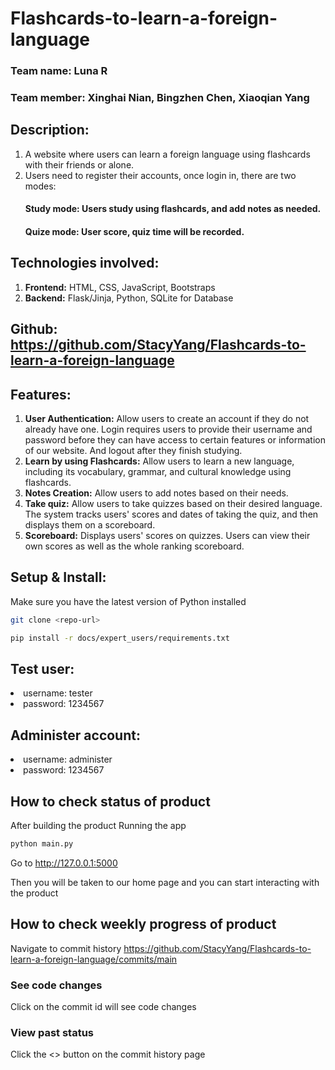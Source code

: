 # Flashcards-to-learn-a-foreign-language
### Team name: Luna R
### Team member: Xinghai Nian, Bingzhen Chen, Xiaoqian Yang
## Description: 
1. A website where users can learn a foreign language using flashcards with their friends or alone. 
2. Users need to register their accounts, once login in, there are two modes:
     #### Study mode: Users study using flashcards, and add notes as needed.
     #### Quize mode: User score, quiz time will be recorded. 

## Technologies involved:
1. **Frontend:** HTML, CSS, JavaScript, Bootstraps
2. **Backend:** Flask/Jinja, Python, SQLite for Database

## Github: https://github.com/StacyYang/Flashcards-to-learn-a-foreign-language 

## Features: 
1. **User Authentication:** Allow users to create an account if they do not already have one. Login requires users to provide their username and password before they can have access to certain features or information of our website. And logout after they finish studying.
2. **Learn by using Flashcards:** Allow users to learn a new language, including its vocabulary, grammar, and cultural knowledge using flashcards. 
3. **Notes Creation:** Allow users to add notes based on their needs.
4. **Take quiz:**  Allow users to take quizzes based on their desired language. The system tracks users' scores and dates of taking the quiz, and then displays them on a scoreboard.
5. **Scoreboard:** Displays users' scores on quizzes. Users can view their own scores as well as the whole ranking scoreboard.

## Setup & Install:
Make sure you have the latest version of Python installed

```bash
git clone <repo-url>
```

```bash
pip install -r docs/expert_users/requirements.txt
```
## Test user:
<li>username: tester
<li>password: 1234567

## Administer account:
<li>username: administer
<li>password: 1234567

## How to check status of product
After building the product
Running the app
```bash
python main.py
```
Go to http://127.0.0.1:5000

Then you will be taken to our home page and you can start interacting with the product

## How to check weekly progress of product
Navigate to commit history https://github.com/StacyYang/Flashcards-to-learn-a-foreign-language/commits/main

### See code changes
Click on the commit id will see code changes

### View past status
Click the <> button on the commit history page
